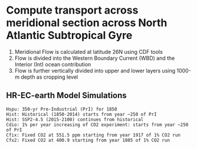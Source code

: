 # Compute transport across meridional section across North Atlantic Subtropical Gyre 

1. Meridional Flow is calculated at latitude 26N using CDF tools 
2. Flow is divided into the Western Boundary Current (WBD) and the Interior (Int) ocean contribution
4. Flow is further vertically divided into upper and lower layers using 1000-m depth as cropping level

## HR-EC-earth Model Simulations

    Hspu: 350-yr Pre-Industrial (PrI) for 1850
    Hist: Historical (1850-2014) starts from year ~250 of PrI
    Hist: SSP2-4.5 (2015-2100) continues from historical
    Cdio: 1% per year increasing of CO2 experiment: starts from year ~250 of PrI
    Cfix: Fixed CO2 at 551.5 ppm starting from year 1917 of 1% CO2 run
    Cfx2: Fixed CO2 at 400.9 starting from year 1885 of 1% CO2 run
